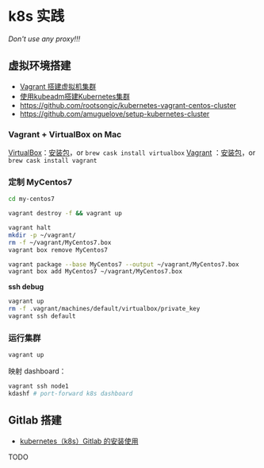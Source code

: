 # k8s 实践

*Don't use any proxy!!!*

## 虚拟环境搭建

- [Vagrant 搭建虚拟机集群](http://flygopher.top/post/vagrant-setup-virtual-machine-cluster/?nsukey=f2tCN3URnXJHcQ%2Famyuh4XhEC%2BcrAwnzUoonKqzhuelzA8I1hT%2ByLvMzczvscnAeegg4XXJ6sZABYJX85QKOncWePbwP1mBm0JVLMEoNtyjjS92BvGj7gLRpDb28YCc79fxL65CRbGYXBD6A2tfpEDFyN9C9g8FCD29BBqT7uR8mj5OqtVJrYfytByedOQ2ImW%2BXbjAAYwpX9XHX6NydHg%3D%3D)
- [使用kubeadm搭建Kubernetes集群](http://flygopher.top/post/kubeadm-install-kubernetes-cluster/)
- https://github.com/rootsongjc/kubernetes-vagrant-centos-cluster
- https://github.com/amuguelove/setup-kubernetes-cluster

### Vagrant + VirtualBox on Mac

[VirtualBox](https://www.virtualbox.org/)：[安装包](https://www.virtualbox.org/wiki/Downloads)，or `brew cask install virtualbox`
[Vagrant](https://www.vagrantup.com/) ：[安装包](https://www.vagrantup.com/downloads.html)，or `brew cask install vagrant`

### 定制 MyCentos7

``` bash
cd my-centos7

vagrant destroy -f && vagrant up

vagrant halt
mkdir -p ~/vagrant/
rm -f ~/vagrant/MyCentos7.box
vagrant box remove MyCentos7

vagrant package --base MyCentos7 --output ~/vagrant/MyCentos7.box
vagrant box add MyCentos7 ~/vagrant/MyCentos7.box
```

**ssh debug**

``` bash
vagrant up
rm -f .vagrant/machines/default/virtualbox/private_key
vagrant ssh default
```

### 运行集群

``` bash
vagrant up
```

映射 dashboard：
``` bash
vagrant ssh node1
kdashf # port-forward k8s dashboard
```

## Gitlab 搭建

- [kubernetes（k8s）Gitlab 的安装使用](https://www.jianshu.com/p/cd4aba71d19d)

TODO

